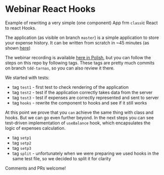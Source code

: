 # Webinar React Hooks

Example of rewriting a very simple (one component) App frm `class`ic React to react Hooks.

The application (as visible on branch `master`) is a simple application to store your expense history.
It can be written from scratch in ~45 minutes (as shown [here](https://www.youtube.com/watch?v=8VI3hF6Y6WY))

The webinar recording is available [here in Polish](https://www.facebook.com/events/412768789662341/permalink/417481199191100/), but you can follow the steps on this repo by following tags.
These tags are pretty much commits on branch `tdd-tarnas`, so you can also review it there.

We started with tests:

- tag `test1` - first test to check rendering of the application
- tag `test2` - test if the application correctly takes data from the server
- tag `test3` - test if expenses are correctly represented and sent to server
- tag `hooks` - rewrite the component to hooks and see if it still works

At this point we prove that you `can` achieve the same thing with class and hooks.
But we can go even further beyond.
In the next steps you can see test-driven implementation of `useBalance` hook, which encapsulates the logic of expenses calculation.

- tag `setp1`
- tag `setp2`
- tag `setp3`
- tag `split` - unfortunately when we were preparing we used hooks in the same test file, so we decided to split it for clarity

Comments and PRs welcome!
